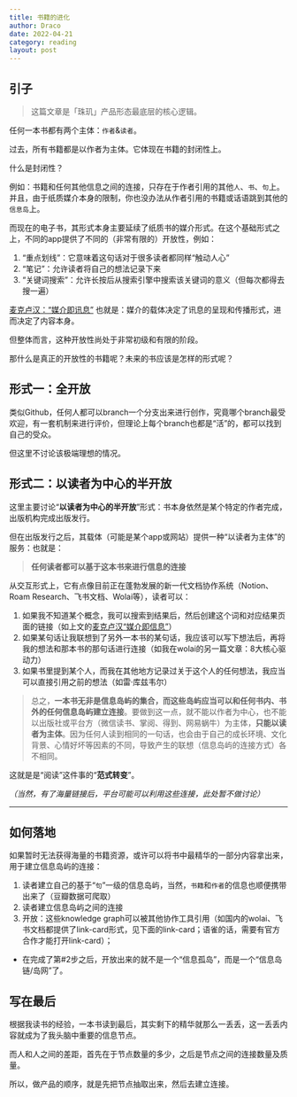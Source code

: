 ```yaml
---
title: 书籍的进化
author: Draco
date: 2022-04-21
category: reading
layout: post
---
```


## 引子
> 这篇文章是「珠玑」产品形态最底层的核心逻辑。

任何一本书都有两个主体：`作者`&`读者`。

过去，所有书籍都是以作者为主体。它体现在书籍的封闭性上。

什么是封闭性？

例如：书籍和任何其他信息之间的连接，只存在于作者引用的其他`人`、`书`、`句`上。并且，由于纸质媒介本身的限制，你也没办法从作者引用的书籍或话语跳到其他的`信息岛`上。

而现在的电子书，其形式本身主要延续了纸质书的媒介形式。在这个基础形式之上，不同的app提供了不同的（非常有限的）开放性，例如：

1. “重点划线”：它意味着这句话对于很多读者都同样“触动人心”
2. “笔记”：允许读者将自己的想法记录下来
3. “关键词搜索”：允许长按后从搜索引擎中搜索该关键词的意义（但每次都得去搜一遍）

[麦克卢汉：“媒介即讯息”](https://www.zhihu.com/question/19781336)
也就是：媒介的载体决定了讯息的呈现和传播形式，进而决定了内容本身。

但整体而言，这种开放性尚处于非常初级和有限的阶段。

那什么是真正的开放性的书籍呢？未来的书应该是怎样的形式呢？

## 形式一：全开放

类似Github，任何人都可以branch一个分支出来进行创作，究竟哪个branch最受欢迎，有一套机制来进行评价，但理论上每个branch也都是“活”的，都可以找到自己的受众。

但这里不讨论该极端理想的情况。

## 形式二：以读者为中心的半开放

这里主要讨论“**以读者为中心的半开放**”形式：书本身依然是某个特定的作者完成，出版机构完成出版发行。

但在出版发行之后，其载体（可能是某个app或网站）提供一种“以读者为主体”的服务：也就是：

> **任何读者都可以基于这本书来进行信息的连接**

从交互形式上，它有点像目前正在蓬勃发展的新一代文档协作系统（Notion、Roam Research、飞书文档、Wolai等），读者可以：

1. 如果我不知道某个概念，我可以搜索到结果后，然后创建这个词和对应结果页面的链接（如上文的[麦克卢汉“媒介即信息”](https://www.zhihu.com/question/19781336)）
2. 如果某句话让我联想到了另外一本书的某句话，我应该可以写下想法后，再将我的想法和那本书的那句话进行连接（如我在wolai的另一篇文章：8大核心驱动力）
3. 如果书里提到某个人，而我在其他地方记录过关于这个人的任何想法，我应当可以直接引用之前的想法（如雷·库兹韦尔）

> 总之，**一本书无非是信息岛屿的集合，而这些岛屿应当可以和任何书内、书外的任何信息岛屿建立连接**。要做到这一点，就不能以作者为中心，也不能以出版社或平台方（微信读书、掌阅、得到、网易蜗牛）为主体，**只能以读者为主体**。因为任何人读到相同的一句话，也会由于自己的成长环境、文化背景、心情好坏等因素的不同，导致产生的联想（信息岛屿的连接方式）各不相同。

这就是是“阅读”这件事的“**范式转变**”。 

*（当然，有了海量链接后，平台可能可以利用这些连接，此处暂不做讨论）*

---

## 如何落地

如果暂时无法获得海量的书籍资源，或许可以将书中最精华的一部分内容拿出来，用于建立信息岛屿的连接：

1. 读者建立自己的基于“`句`”一级的信息岛屿，当然，`书籍`和`作者`的信息也顺便携带出来了（豆瓣数据可爬取）
2. 读者建立信息岛屿之间的连接
3. 开放：这些knowledge graph可以被其他协作工具引用（如国内的wolai、飞书文档都提供了link-card形式，见下面的link-card；语雀的话，需要有官方合作才能打开link-card）；
- 在完成了第#2步之后，开放出来的就不是一个“信息孤岛”，而是一个“信息岛链/岛网”了。

## 写在最后

根据我读书的经验，一本书读到最后，其实剩下的精华就那么一丢丢，这一丢丢内容就成为了我头脑中重要的信息节点。

而人和人之间的差距，首先在于节点数量的多少，之后是节点之间的连接数量及质量。

所以，做产品的顺序，就是先把节点抽取出来，然后去建立连接。